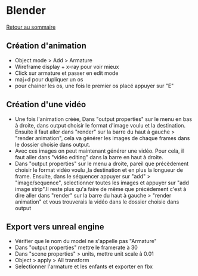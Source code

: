 # Blender

[Retour au sommaire](docs/index)

## Création d'animation
- Object mode > Add > Armature
- Wireframe display + x-ray pour voir mieux
- Click sur armature et passer en edit mode
- maj+d pour dupliquer un os
- pour chainer les os, une fois le premier os placé appuyer sur "E"

## Création d'une vidéo
- Une fois l'animation créée, Dans "output properties" sur le menu en bas à droite, dans output choisir le format d'image voulu et la destination. Ensuite il faut aller dans "render" sur la barre du haut à gauche > "render animation", cela va générer les images de chaque frames dans le dossier choisie dans output.
- Avec ces images on peut maintenant générer une vidéo. Pour cela, il faut aller dans "vidéo editing" dans la barre en haut à droite.
- Dans "output properties" sur le menu a droite, pareil que précèdement choisir le format vidéo voulu ,la destination et en plus la longueur de frame. Ensuite, dans le séquencer appuyer sur "add" > "image/sequence", selectionner toutes les images et appuyer sur "add image strip".Il reste plus qu'a faire de même que précèdement c'est à dire aller dans "render" sur la barre du haut à gauche > "render animation" et vous trouverais la vidéo dans le dossier choisie dans output

## Export vers unreal engine
- Vérifier que le nom du model ne s'appelle pas "Armature"
- Dans "output properties" mettre le framerate à 30
- Dans "scene properties" > units, mettre unit scale à 0.01
- Object > apply > All transform
- Selectionner l'armature et les enfants et exporter en fbx
